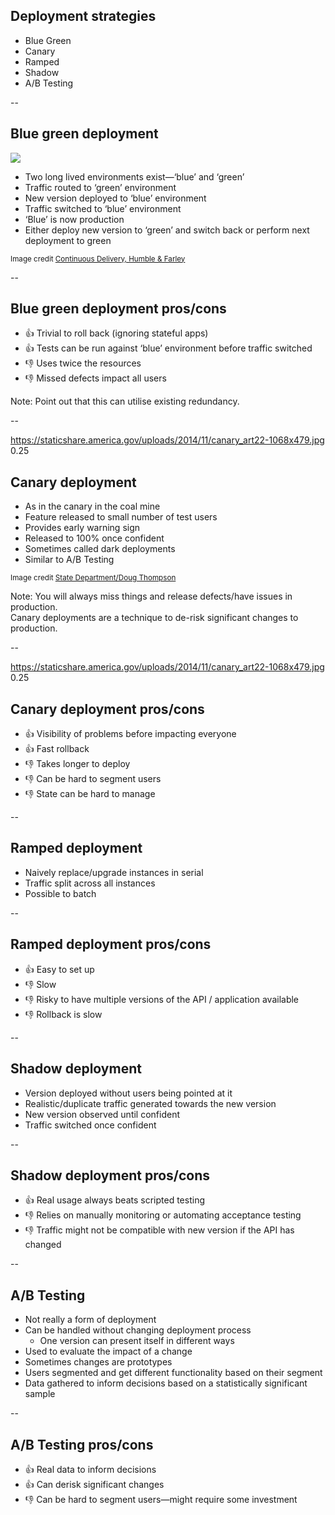 ## Deployment strategies

+ Blue Green
+ Canary
+ Ramped
+ Shadow
+ A/B Testing

--

## Blue green deployment

<img src=https://learning.oreilly.com/library/view/continuous-delivery-reliable/9780321670250/graphics/fig10_2.jpg>

+ Two long lived environments exist—‘blue’ and ‘green’
+ Traffic routed to ‘green’ environment
+ New version deployed to ‘blue’ environment
+ Traffic switched to ‘blue’ environment
+ ‘Blue’ is now production
+ Either deploy new version to ‘green’ and switch back or perform next deployment to green

<small>Image credit [Continuous Delivery, Humble & Farley](https://www.amazon.com/Continuous-Delivery-Deployment-Automation-Addison-Wesley-ebook/dp/B003YMNVC0)</small> 

--

## Blue green deployment pros/cons

+ 👍 Trivial to roll back (ignoring stateful apps)
+ 👍 Tests can be run against ‘blue’ environment before traffic switched
+ 👎 Uses twice the resources
+ 👎 Missed defects impact all users

Note: Point out that this can utilise existing redundancy.  

--

<backgroundimage>https://staticshare.america.gov/uploads/2014/11/canary_art22-1068x479.jpg</backgroundimage>
<backgroundimageopacity>0.25</backgroundimageopacity>

## Canary deployment

+ As in the canary in the coal mine
+ Feature released to small number of test users
+ Provides early warning sign
+ Released to 100% once confident
+ Sometimes called dark deployments
+ Similar to A/B Testing

<small>Image credit [State Department/Doug Thompson](https://share.america.gov/english-idiom-canary-coal-mine/)</small> 

Note: 
  You will always miss things and release defects/have issues in production.  
  Canary deployments are a technique to de-risk significant changes to production.  

--

<backgroundimage>https://staticshare.america.gov/uploads/2014/11/canary_art22-1068x479.jpg</backgroundimage>
<backgroundimageopacity>0.25</backgroundimageopacity>

## Canary deployment pros/cons

+ 👍 Visibility of problems before impacting everyone
+ 👍 Fast rollback
+ 👎 Takes longer to deploy
+ 👎 Can be hard to segment users
+ 👎 State can be hard to manage

--

## Ramped deployment

+ Naively replace/upgrade instances in serial
+ Traffic split across all instances
+ Possible to batch

--

## Ramped deployment pros/cons

+ 👍 Easy to set up
+ 👎 Slow
+ 👎 Risky to have multiple versions of the API / application available
+ 👎 Rollback is slow

--

## Shadow deployment

+ Version deployed without users being pointed at it
+ Realistic/duplicate traffic generated towards the new version
+ New version observed until confident
+ Traffic switched once confident

--

## Shadow deployment pros/cons

+ 👍 Real usage always beats scripted testing
+ 👎 Relies on manually monitoring or automating acceptance testing
+ 👎 Traffic might not be compatible with new version if the API has changed

--

## A/B Testing

+ Not really a form of deployment
+ Can be handled without changing deployment process
    + One version can present itself in different ways
+ Used to evaluate the impact of a change
+ Sometimes changes are prototypes
+ Users segmented and get different functionality based on their segment
+ Data gathered to inform decisions based on a statistically significant sample

--

## A/B Testing pros/cons

+ 👍 Real data to inform decisions
+ 👍 Can derisk significant changes
+ 👎 Can be hard to segment users—might require some investment
